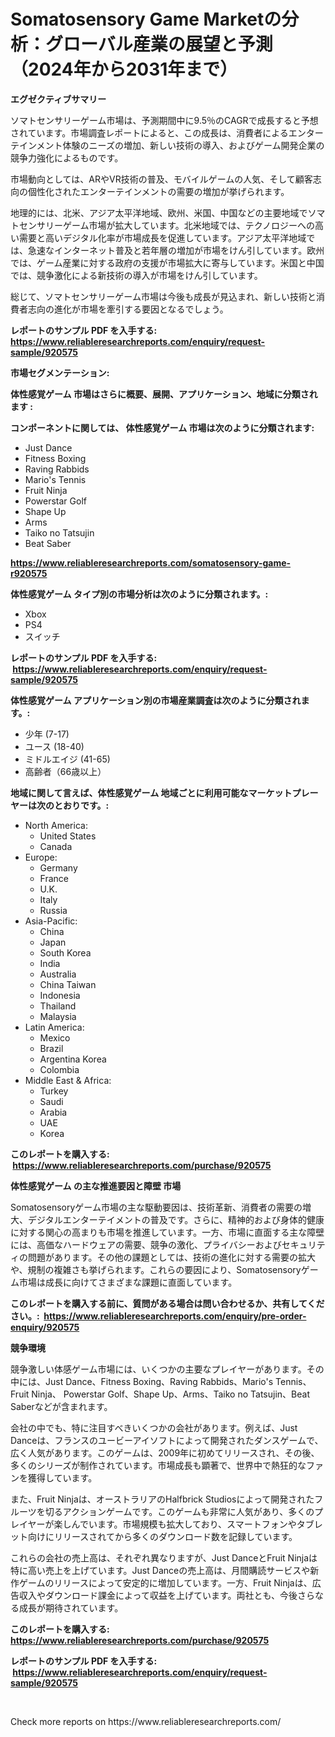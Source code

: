 <p><h1>Somatosensory Game Marketの分析：グローバル産業の展望と予測（2024年から2031年まで）</h1></p><p><strong>エグゼクティブサマリー</strong></p>
<p><p>ソマトセンサリーゲーム市場は、予測期間中に9.5％のCAGRで成長すると予想されています。市場調査レポートによると、この成長は、消費者によるエンターテインメント体験のニーズの増加、新しい技術の導入、およびゲーム開発企業の競争力強化によるものです。</p><p>市場動向としては、ARやVR技術の普及、モバイルゲームの人気、そして顧客志向の個性化されたエンターテインメントの需要の増加が挙げられます。</p><p>地理的には、北米、アジア太平洋地域、欧州、米国、中国などの主要地域でソマトセンサリーゲーム市場が拡大しています。北米地域では、テクノロジーへの高い需要と高いデジタル化率が市場成長を促進しています。アジア太平洋地域では、急速なインターネット普及と若年層の増加が市場をけん引しています。欧州では、ゲーム産業に対する政府の支援が市場拡大に寄与しています。米国と中国では、競争激化による新技術の導入が市場をけん引しています。</p><p>総じて、ソマトセンサリーゲーム市場は今後も成長が見込まれ、新しい技術と消費者志向の進化が市場を牽引する要因となるでしょう。</p></p>
<p><strong>レポートのサンプル PDF を入手する: <a href="https://www.reliableresearchreports.com/enquiry/request-sample/920575">https://www.reliableresearchreports.com/enquiry/request-sample/920575</a></strong></p>
<p><strong>市場セグメンテーション:</strong></p>
<p><strong> 体性感覚ゲーム 市場はさらに概要、展開、アプリケーション、地域に分類されます :</strong></p>
<p><strong>コンポーネントに関しては、 体性感覚ゲーム 市場は次のように分類されます: &nbsp;</strong></p>
<p><ul><li>Just Dance</li><li>Fitness Boxing</li><li>Raving Rabbids</li><li>Mario's Tennis</li><li>Fruit Ninja</li><li>Powerstar Golf</li><li>Shape Up</li><li>Arms</li><li>Taiko no Tatsujin</li><li>Beat Saber</li></ul></p>
<p><strong><a href="https://www.reliableresearchreports.com/somatosensory-game-r920575">https://www.reliableresearchreports.com/somatosensory-game-r920575</a></strong></p>
<p><strong> 体性感覚ゲーム タイプ別の市場分析は次のように分類されます。:</strong></p>
<p><ul><li>Xbox</li><li>PS4</li><li>スイッチ</li></ul></p>
<p><strong>レポートのサンプル PDF を入手する: &nbsp;<a href="https://www.reliableresearchreports.com/enquiry/request-sample/920575">https://www.reliableresearchreports.com/enquiry/request-sample/920575</a></strong></p>
<p><strong> 体性感覚ゲーム アプリケーション別の市場産業調査は次のように分類されます。:</strong></p>
<p><ul><li>少年 (7-17)</li><li>ユース (18-40)</li><li>ミドルエイジ (41-65)</li><li>高齢者（66歳以上）</li></ul></p>
<p><strong>地域に関して言えば、体性感覚ゲーム 地域ごとに利用可能なマーケットプレーヤーは次のとおりです。:</strong></p>
<p><ul>
    <li>
        North America:
        <ul>
            <li>United States</li>
            <li>Canada</li>
        </ul>
    </li>
    <li>
        Europe:
        <ul>
            <li>Germany</li>
            <li>France</li>
            <li>U.K.</li>
            <li>Italy</li>
            <li>Russia</li>
        </ul>
    </li>
    <li>
        Asia-Pacific:
        <ul>
            <li>China</li>
            <li>Japan</li>
            <li>South Korea</li>
            <li>India</li>
            <li>Australia</li>
            <li>China Taiwan</li>
            <li>Indonesia</li>
            <li>Thailand</li>
            <li>Malaysia</li>
        </ul>
    </li>
    <li>
        Latin America:
        <ul>
            <li>Mexico</li>
            <li>Brazil</li>
            <li>Argentina Korea</li>
            <li>Colombia</li>
        </ul>
    </li>
    <li>
        Middle East & Africa:
        <ul>
            <li>Turkey</li>
            <li>Saudi</li>
            <li>Arabia</li>
            <li>UAE</li>
            <li>Korea</li>
        </ul>
    </li>
    </ul></p>
<p><strong>このレポートを購入する: &nbsp;<a href="https://www.reliableresearchreports.com/purchase/920575">https://www.reliableresearchreports.com/purchase/920575</a></strong></p>
<p><strong>体性感覚ゲーム の主な推進要因と障壁 市場</strong></p>
<p><p>Somatosensoryゲーム市場の主な駆動要因は、技術革新、消費者の需要の増大、デジタルエンターテイメントの普及です。さらに、精神的および身体的健康に対する関心の高まりも市場を推進しています。一方、市場に直面する主な障壁には、高価なハードウェアの需要、競争の激化、プライバシーおよびセキュリティの問題があります。その他の課題としては、技術の進化に対する需要の拡大や、規制の複雑さも挙げられます。これらの要因により、Somatosensoryゲーム市場は成長に向けてさまざまな課題に直面しています。</p></p>
<p><strong>このレポートを購入する前に、質問がある場合は問い合わせるか、共有してください。:&nbsp; <a href="https://www.reliableresearchreports.com/enquiry/pre-order-enquiry/920575">https://www.reliableresearchreports.com/enquiry/pre-order-enquiry/920575</a></strong></p>
<p><strong>競争環境</strong></p>
<p><p>競争激しい体感ゲーム市場には、いくつかの主要なプレイヤーがあります。その中には、Just Dance、Fitness Boxing、Raving Rabbids、Mario's Tennis、Fruit Ninja、 Powerstar Golf、Shape Up、Arms、Taiko no Tatsujin、Beat Saberなどが含まれます。</p><p>会社の中でも、特に注目すべきいくつかの会社があります。例えば、Just Danceは、フランスのユービーアイソフトによって開発されたダンスゲームで、広く人気があります。このゲームは、2009年に初めてリリースされ、その後、多くのシリーズが制作されています。市場成長も顕著で、世界中で熱狂的なファンを獲得しています。</p><p>また、Fruit Ninjaは、オーストラリアのHalfbrick Studiosによって開発されたフルーツを切るアクションゲームです。このゲームも非常に人気があり、多くのプレイヤーが楽しんでいます。市場規模も拡大しており、スマートフォンやタブレット向けにリリースされてから多くのダウンロード数を記録しています。</p><p>これらの会社の売上高は、それぞれ異なりますが、Just DanceとFruit Ninjaは特に高い売上を上げています。Just Danceの売上高は、月間購読サービスや新作ゲームのリリースによって安定的に増加しています。一方、Fruit Ninjaは、広告収入やダウンロード課金によって収益を上げています。両社とも、今後さらなる成長が期待されています。</p></p>
<p><strong>このレポートを購入する: &nbsp; <a href="https://www.reliableresearchreports.com/purchase/920575">https://www.reliableresearchreports.com/purchase/920575</a></strong></p>
<p><strong>レポートのサンプル PDF を入手する: &nbsp;<a href="https://www.reliableresearchreports.com/enquiry/request-sample/920575">https://www.reliableresearchreports.com/enquiry/request-sample/920575</a></strong><strong></strong></p>
<p>&nbsp;</p>
<p>Check more reports on https://www.reliableresearchreports.com/</p>